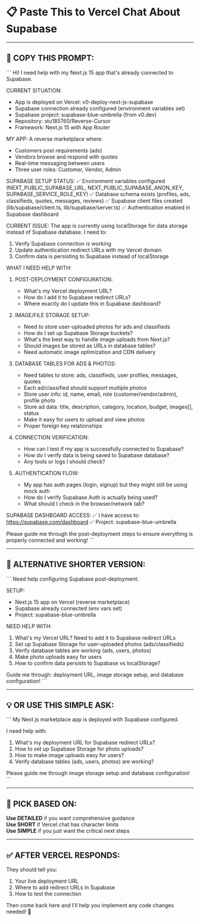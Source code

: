 # 📋 Paste This to Vercel Chat About Supabase

---

## 🎯 COPY THIS PROMPT:

\`\`\`
Hi! I need help with my Next.js 15 app that's already connected to Supabase.

CURRENT SITUATION:
- App is deployed on Vercel: v0-deploy-next-js-supabase
- Supabase connection already configured (environment variables set)
- Supabase project: supabase-blue-umbrella (from v0.dev)
- Repository: stu185760/Reverse-Cursor
- Framework: Next.js 15 with App Router

MY APP:
A reverse marketplace where:
- Customers post requirements (ads)
- Vendors browse and respond with quotes
- Real-time messaging between users
- Three user roles: Customer, Vendor, Admin

SUPABASE SETUP STATUS:
✅ Environment variables configured (NEXT_PUBLIC_SUPABASE_URL, NEXT_PUBLIC_SUPABASE_ANON_KEY, SUPABASE_SERVICE_ROLE_KEY)
✅ Database schema exists (profiles, ads, classifieds, quotes, messages, reviews)
✅ Supabase client files created (lib/supabase/client.ts, lib/supabase/server.ts)
✅ Authentication enabled in Supabase dashboard

CURRENT ISSUE:
The app is currently using localStorage for data storage instead of Supabase database. I need to:

1. Verify Supabase connection is working
2. Update authentication redirect URLs with my Vercel domain
3. Confirm data is persisting to Supabase instead of localStorage

WHAT I NEED HELP WITH:

1. POST-DEPLOYMENT CONFIGURATION:
   - What's my Vercel deployment URL?
   - How do I add it to Supabase redirect URLs?
   - Where exactly do I update this in Supabase dashboard?

2. IMAGE/FILE STORAGE SETUP:
   - Need to store user-uploaded photos for ads and classifieds
   - How do I set up Supabase Storage buckets?
   - What's the best way to handle image uploads from Next.js?
   - Should images be stored as URLs in database tables?
   - Need automatic image optimization and CDN delivery

3. DATABASE TABLES FOR ADS & PHOTOS:
   - Need tables to store: ads, classifieds, user profiles, messages, quotes
   - Each ad/classified should support multiple photos
   - Store user info: id, name, email, role (customer/vendor/admin), profile photo
   - Store ad data: title, description, category, location, budget, images[], status
   - Make it easy for users to upload and view photos
   - Proper foreign key relationships

4. CONNECTION VERIFICATION:
   - How can I test if my app is successfully connected to Supabase?
   - How do I verify data is being saved to Supabase database?
   - Any tools or logs I should check?

5. AUTHENTICATION FLOW:
   - My app has auth pages (login, signup) but they might still be using mock auth
   - How do I verify Supabase Auth is actually being used?
   - What should I check in the browser/network tab?

SUPABASE DASHBOARD ACCESS:
✅ I have access to: https://supabase.com/dashboard
✅ Project: supabase-blue-umbrella

Please guide me through the post-deployment steps to ensure everything is properly connected and working!
\`\`\`

---

## 🔄 ALTERNATIVE SHORTER VERSION:

\`\`\`
Need help configuring Supabase post-deployment:

SETUP:
- Next.js 15 app on Vercel (reverse marketplace)
- Supabase already connected (env vars set)
- Project: supabase-blue-umbrella

NEED HELP WITH:
1. What's my Vercel URL? Need to add it to Supabase redirect URLs
2. Set up Supabase Storage for user-uploaded photos (ads/classifieds)
3. Verify database tables are working (ads, users, photos)
4. Make photo uploads easy for users
5. How to confirm data persists to Supabase vs localStorage?

Guide me through: deployment URL, image storage setup, and database configuration!
\`\`\`

---

## 💡 OR USE THIS SIMPLE ASK:

\`\`\`
My Next.js marketplace app is deployed with Supabase configured.

I need help with:
1. What's my deployment URL for Supabase redirect URLs?
2. How to set up Supabase Storage for photo uploads?
3. How to make image uploads easy for users?
4. Verify database tables (ads, users, photos) are working?

Please guide me through image storage setup and database configuration!
\`\`\`

---

## 🎯 PICK BASED ON:

**Use DETAILED** if you want comprehensive guidance  
**Use SHORT** if Vercel chat has character limits  
**Use SIMPLE** if you just want the critical next steps

---

## ✅ AFTER VERCEL RESPONDS:

They should tell you:
1. Your live deployment URL
2. Where to add redirect URLs in Supabase
3. How to test the connection

Then come back here and I'll help you implement any code changes needed! 🚀
